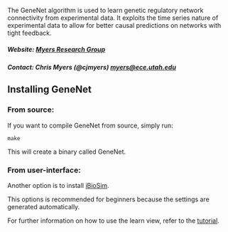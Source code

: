 The GeneNet algorithm is used to learn genetic regulatory network connectivity from experimental data. It exploits
the time series nature of experimental data to allow for better causal predictions on
networks with tight feedback. 

##### Website: [Myers Research Group](http://www.async.ece.utah.edu/)
##### Contact: Chris Myers (@cjmyers) myers@ece.utah.edu

## Installing GeneNet
### From source:
If you want to compile GeneNet from source, simply run:

```make```

This will create a binary called GeneNet.

### From user-interface:
Another option is to install [iBioSim](https://github.com/MyersResearchGroup/iBioSim).

This options is recommended for beginners because the settings are generated automatically.

For further information on how to use the learn view, refer to the [tutorial](http://www.async.ece.utah.edu/tools/BioSim/docs/iBioSim_SysBio_Tutorial.html#tth_sEc8).
